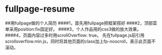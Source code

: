 # fullpage-resume
##用fullpage做的个人简历
####1，首先用fullpage把框架搭好
####2，顶部菜单采用position:fix固定好。
####3，个人作品用的css3做的放大效果。
####4，页面内容过多时用scrollOverflow: true。
先在fullpage.js前引用scrolloverflow.min.js，同时将其他页面的class加上fp-noscroll，表示此页面不滚动。
